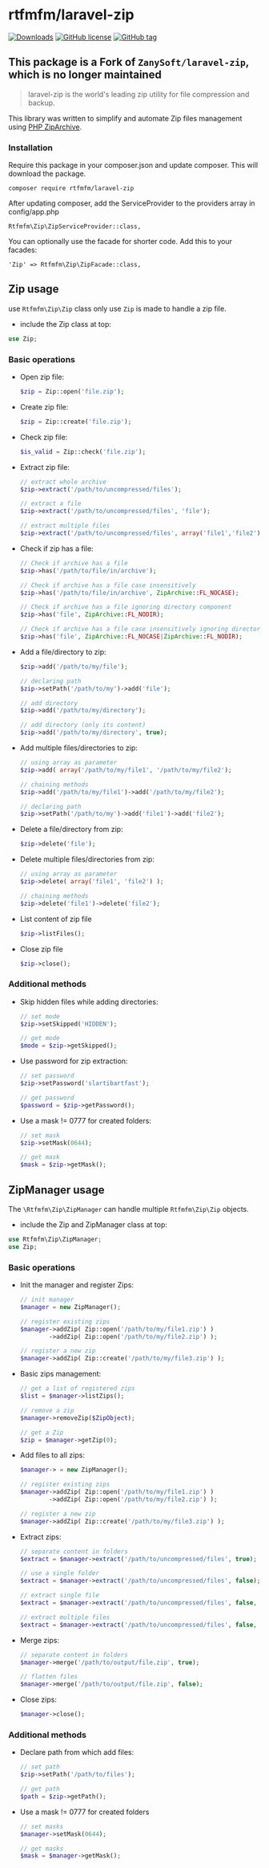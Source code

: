 # rtfmfm/laravel-zip

[![Downloads](https://img.shields.io/packagist/dt/rtfmfm/laravel-zip.svg?style=flat-square)](https://packagist.org/packages/rtfmfm/laravel-zip)
[![GitHub license](https://img.shields.io/badge/License-MIT-informational.svg)](https://github.com/rtfmfm/laravel-zip/blob/master/LICENSE)
[![GitHub tag](https://img.shields.io/github/tag/rtfmfm/laravel-zip.svg?style=flat&logo=laravel&color=informational)](https://github.com/rtfmfm/laravel-zip/tags)

## This package is a Fork of `ZanySoft/laravel-zip`, which is no longer maintained


> laravel-zip is the world's leading zip utility for file compression and backup.

This library was written to simplify and automate Zip files management using [PHP ZipArchive](http://php.net/manual/en/class.ziparchive.php).

### Installation
Require this package in your composer.json and update composer. This will download the package.

    composer require rtfmfm/laravel-zip

After updating composer, add the ServiceProvider to the providers array in config/app.php

    Rtfmfm\Zip\ZipServiceProvider::class,

You can optionally use the facade for shorter code. Add this to your facades:

    'Zip' => Rtfmfm\Zip\ZipFacade::class,


## Zip usage

use `Rtfmfm\Zip\Zip` class only use `Zip` is made to handle a zip file.

- include the Zip class at top:
```php
use Zip;

```

### Basic operations

- Open zip file:

    ```php
    $zip = Zip::open('file.zip');

    ```

- Create zip file:

    ```php
    $zip = Zip::create('file.zip');

    ```

- Check zip file:

    ```php
    $is_valid = Zip::check('file.zip');

    ```

- Extract zip file:

    ```php
    // extract whole archive
    $zip->extract('/path/to/uncompressed/files');

    // extract a file
    $zip->extract('/path/to/uncompressed/files', 'file');

    // extract multiple files
    $zip->extract('/path/to/uncompressed/files', array('file1','file2'));

    ```

- Check if zip has a file:

    ```php
    // Check if archive has a file
    $zip->has('/path/to/file/in/archive');

    // Check if archive has a file case insensitively
    $zip->has('/path/to/file/in/archive', ZipArchive::FL_NOCASE);

    // Check if archive has a file ignoring directory component
    $zip->has('file', ZipArchive::FL_NODIR);

    // Check if archive has a file case insensitively ignoring directory component
    $zip->has('file', ZipArchive::FL_NOCASE|ZipArchive::FL_NODIR);

    ```

- Add a file/directory to zip:

    ```php
    $zip->add('/path/to/my/file');

    // declaring path
    $zip->setPath('/path/to/my')->add('file');

    // add directory
    $zip->add('/path/to/my/directory');

    // add directory (only its content)
    $zip->add('/path/to/my/directory', true);

    ```

- Add multiple files/directories to zip:

    ```php
    // using array as parameter
    $zip->add( array('/path/to/my/file1', '/path/to/my/file2');

    // chaining methods
    $zip->add('/path/to/my/file1')->add('/path/to/my/file2');

    // declaring path
    $zip->setPath('/path/to/my')->add('file1')->add('file2');

    ```

- Delete a file/directory from zip:

    ```php
    $zip->delete('file');

    ```

- Delete multiple files/directories from zip:

    ```php
    // using array as parameter
    $zip->delete( array('file1', 'file2') );

    // chaining methods
    $zip->delete('file1')->delete('file2');

    ```

- List content of zip file

    ```php
    $zip->listFiles();

    ```

- Close zip file

    ```php
    $zip->close();

    ```

### Additional methods

- Skip hidden files while adding directories:

    ```php
    // set mode
    $zip->setSkipped('HIDDEN');

    // get mode
    $mode = $zip->getSkipped();

    ```

- Use password for zip extraction:

    ```php
    // set password
    $zip->setPassword('slartibartfast');

    // get password
    $password = $zip->getPassword();

    ```

- Use a mask != 0777 for created folders:

    ```php
    // set mask
    $zip->setMask(0644);

    // get mask
    $mask = $zip->getMask();

    ```

## ZipManager usage

The `\Rtfmfm\Zip\ZipManager` can handle multiple `Rtfmfm\Zip\Zip` objects.

- include the Zip and ZipManager class at top:
```php
use Rtfmfm\Zip\ZipManager;
use Zip;
```

### Basic operations

- Init the manager and register Zips:

    ```php
    // init manager
    $manager = new ZipManager();

    // register existing zips
    $manager->addZip( Zip::open('/path/to/my/file1.zip') )
            ->addZip( Zip::open('/path/to/my/file2.zip') );

    // register a new zip
    $manager->addZip( Zip::create('/path/to/my/file3.zip') );

    ```

- Basic zips management:

    ```php
    // get a list of registered zips
    $list = $manager->listZips();

    // remove a zip
    $manager->removeZip($ZipObject);

    // get a Zip
    $zip = $manager->getZip(0);

    ```

- Add files to all zips:

    ```php
    $manager-> = new ZipManager();

    // register existing zips
    $manager->addZip( Zip::open('/path/to/my/file1.zip') )
            ->addZip( Zip::open('/path/to/my/file2.zip') );

    // register a new zip
    $manager->addZip( Zip::create('/path/to/my/file3.zip') );

    ```

- Extract zips:

    ```php
    // separate content in folders
    $extract = $manager->extract('/path/to/uncompressed/files', true);

    // use a single folder
    $extract = $manager->extract('/path/to/uncompressed/files', false);

    // extract single file
    $extract = $manager->extract('/path/to/uncompressed/files', false, 'file');

    // extract multiple files
    $extract = $manager->extract('/path/to/uncompressed/files', false, array('file1','file2'));

    ```

- Merge zips:

    ```php
    // separate content in folders
    $manager->merge('/path/to/output/file.zip', true);

    // flatten files
    $manager->merge('/path/to/output/file.zip', false);

    ```

- Close zips:

    ```php
    $manager->close();

    ```

### Additional methods

- Declare path from which add files:

    ```php
    // set path
    $zip->setPath('/path/to/files');

    // get path
    $path = $zip->getPath();

    ```

- Use a mask != 0777 for created folders

    ```php
    // set masks
    $manager->setMask(0644);

    // get masks
    $mask = $manager->getMask();

    ```
